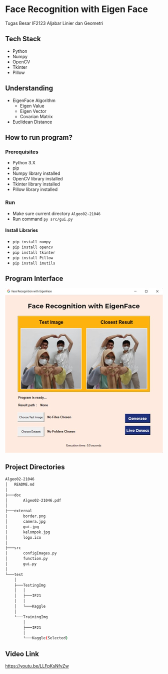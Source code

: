# Face Recognition with Eigen Face
Tugas Besar IF2123 Aljabar Linier dan Geometri

## Tech Stack
- Python
- Numpy
- OpenCV
- Tkinter
- Pillow

## Understanding
- EigenFace Algorithm
    - Eigen Value
    - Eigen Vector
    - Covarian Matrix
- Euclidean Distance

## How to run program?
### Prerequisites
- Python 3.X
- pip
- Numpy library installed
- OpenCV library installed
- Tkinter library installed
- Pillow library installed

### Run
- Make sure current directory `Algeo02-21046`
- Run command `py src/gui.py`

#### Install Libraries
- `pip install numpy`
- `pip install opencv`
- `pip install tkinter`
- `pip install Pillow`
- `pip install imutils`

## Program Interface
![GUI](external/gui.jpg)

## Project Directories
```bash
Algeo02-21046
│   README.md
│
├───doc
│       Algeo02-21046.pdf
│
├───external
│       border.png
│       camera.jpg
│       gui.jpg
│       kelompok.jpg
│       logo.ico
│
├───src
│       configImages.py
│       function.py
│       gui.py
│
└───test
    │
    ├───TestingImg
    │   │
    │   ├───IF21
    │   │
    │   └───Kaggle
    │
    └───TrainingImg
        │
        ├───IF21
        │
        └───Kaggle(Selected)

```

## Video Link
https://youtu.be/LLFpKsNfvZw
